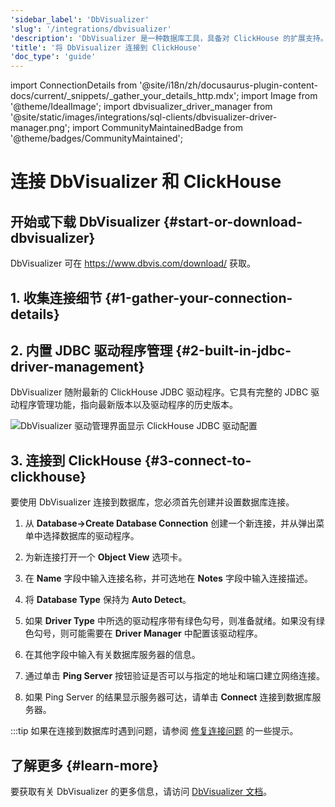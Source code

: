 ```yaml
---
'sidebar_label': 'DbVisualizer'
'slug': '/integrations/dbvisualizer'
'description': 'DbVisualizer 是一种数据库工具，具备对 ClickHouse 的扩展支持。'
'title': '将 DbVisualizer 连接到 ClickHouse'
'doc_type': 'guide'
---
```


import ConnectionDetails from '@site/i18n/zh/docusaurus-plugin-content-docs/current/_snippets/_gather_your_details_http.mdx';
import Image from '@theme/IdealImage';
import dbvisualizer_driver_manager from '@site/static/images/integrations/sql-clients/dbvisualizer-driver-manager.png';
import CommunityMaintainedBadge from '@theme/badges/CommunityMaintained';


# 连接 DbVisualizer 和 ClickHouse

<CommunityMaintainedBadge/>

## 开始或下载 DbVisualizer {#start-or-download-dbvisualizer}

DbVisualizer 可在 https://www.dbvis.com/download/ 获取。

## 1. 收集连接细节 {#1-gather-your-connection-details}

<ConnectionDetails />

## 2. 内置 JDBC 驱动程序管理 {#2-built-in-jdbc-driver-management}

DbVisualizer 随附最新的 ClickHouse JDBC 驱动程序。它具有完整的 JDBC 驱动程序管理功能，指向最新版本以及驱动程序的历史版本。

<Image img={dbvisualizer_driver_manager} size="lg" border alt="DbVisualizer 驱动管理界面显示 ClickHouse JDBC 驱动配置" />

## 3. 连接到 ClickHouse {#3-connect-to-clickhouse}

要使用 DbVisualizer 连接到数据库，您必须首先创建并设置数据库连接。

1. 从 **Database->Create Database Connection** 创建一个新连接，并从弹出菜单中选择数据库的驱动程序。

2. 为新连接打开一个 **Object View** 选项卡。

3. 在 **Name** 字段中输入连接名称，并可选地在 **Notes** 字段中输入连接描述。

4. 将 **Database Type** 保持为 **Auto Detect**。

5. 如果 **Driver Type** 中所选的驱动程序带有绿色勾号，则准备就绪。如果没有绿色勾号，则可能需要在 **Driver Manager** 中配置该驱动程序。

6. 在其他字段中输入有关数据库服务器的信息。

7. 通过单击 **Ping Server** 按钮验证是否可以与指定的地址和端口建立网络连接。

8. 如果 Ping Server 的结果显示服务器可达，请单击 **Connect** 连接到数据库服务器。

:::tip
如果在连接到数据库时遇到问题，请参阅 [修复连接问题](https://www.dbvis.com/docs/ug/troubleshooting/fixing-connection-issues/) 的一些提示。

## 了解更多 {#learn-more}

要获取有关 DbVisualizer 的更多信息，请访问 [DbVisualizer 文档](https://www.dbvis.com/docs/ug/)。
